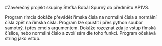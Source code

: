 #Závěrečný projekt skupiny Štefka Bobál Spurný do předmětu AP1VS.

Program rimcis dokáže převádět římska čísla na normální čísla a normální čísla zpět na římská čísla. Program lze spustit i přes python soubor samotný, i přes cmd s argumentem. Dokáže rozeznat zda je vstup římská číslice, nebo normální číslo a zvolí sám dle toho funkci. Program očekává string jako vstup.